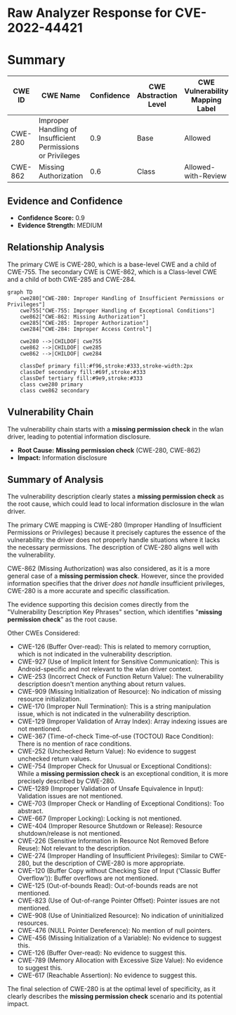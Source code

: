 # Raw Analyzer Response for CVE-2022-44421

# Summary
| CWE ID | CWE Name | Confidence | CWE Abstraction Level | CWE Vulnerability Mapping Label | CWE-Vulnerability Mapping Notes |
|---|---|---|---|---|---|
| CWE-280 | Improper Handling of Insufficient Permissions or Privileges  | 0.9 | Base | Allowed | Primary CWE |
| CWE-862 | Missing Authorization | 0.6 | Class | Allowed-with-Review | Secondary Candidate |

## Evidence and Confidence

*   **Confidence Score:** 0.9
*   **Evidence Strength:** MEDIUM

## Relationship Analysis
The primary CWE is CWE-280, which is a base-level CWE and a child of CWE-755. The secondary CWE is CWE-862, which is a Class-level CWE and a child of both CWE-285 and CWE-284.

```mermaid
graph TD
    cwe280["CWE-280: Improper Handling of Insufficient Permissions or Privileges"]
    cwe755["CWE-755: Improper Handling of Exceptional Conditions"]
    cwe862["CWE-862: Missing Authorization"]
    cwe285["CWE-285: Improper Authorization"]
    cwe284["CWE-284: Improper Access Control"]

    cwe280 -->|CHILDOF| cwe755
    cwe862 -->|CHILDOF| cwe285
    cwe862 -->|CHILDOF| cwe284

    classDef primary fill:#f96,stroke:#333,stroke-width:2px
    classDef secondary fill:#69f,stroke:#333
    classDef tertiary fill:#9e9,stroke:#333
    class cwe280 primary
    class cwe862 secondary
```

## Vulnerability Chain
The vulnerability chain starts with a **missing permission check** in the wlan driver, leading to potential information disclosure.
  - **Root Cause:** **Missing permission check** (CWE-280, CWE-862)
  - **Impact:** Information disclosure

## Summary of Analysis
The vulnerability description clearly states a **missing permission check** as the root cause, which could lead to local information disclosure in the wlan driver.

The primary CWE mapping is CWE-280 (Improper Handling of Insufficient Permissions or Privileges) because it precisely captures the essence of the vulnerability: the driver does not properly handle situations where it lacks the necessary permissions. The description of CWE-280 aligns well with the vulnerability.

CWE-862 (Missing Authorization) was also considered, as it is a more general case of a **missing permission check**. However, since the provided information specifies that the driver *does not handle* insufficient privileges, CWE-280 is a more accurate and specific classification.

The evidence supporting this decision comes directly from the "Vulnerability Description Key Phrases" section, which identifies "**missing permission check**" as the root cause.

Other CWEs Considered:
*   CWE-126 (Buffer Over-read): This is related to memory corruption, which is not indicated in the vulnerability description.
*   CWE-927 (Use of Implicit Intent for Sensitive Communication): This is Android-specific and not relevant to the wlan driver context.
*   CWE-253 (Incorrect Check of Function Return Value): The vulnerability description doesn't mention anything about return values.
*   CWE-909 (Missing Initialization of Resource): No indication of missing resource initialization.
*   CWE-170 (Improper Null Termination): This is a string manipulation issue, which is not indicated in the vulnerability description.
*   CWE-129 (Improper Validation of Array Index): Array indexing issues are not mentioned.
*   CWE-367 (Time-of-check Time-of-use (TOCTOU) Race Condition): There is no mention of race conditions.
*   CWE-252 (Unchecked Return Value): No evidence to suggest unchecked return values.
*   CWE-754 (Improper Check for Unusual or Exceptional Conditions): While a **missing permission check** is an exceptional condition, it is more precisely described by CWE-280.
*   CWE-1289 (Improper Validation of Unsafe Equivalence in Input): Validation issues are not mentioned.
*   CWE-703 (Improper Check or Handling of Exceptional Conditions): Too abstract.
*   CWE-667 (Improper Locking): Locking is not mentioned.
*   CWE-404 (Improper Resource Shutdown or Release): Resource shutdown/release is not mentioned.
*   CWE-226 (Sensitive Information in Resource Not Removed Before Reuse): Not relevant to the description.
*   CWE-274 (Improper Handling of Insufficient Privileges): Similar to CWE-280, but the description of CWE-280 is more appropriate.
*   CWE-120 (Buffer Copy without Checking Size of Input ('Classic Buffer Overflow')): Buffer overflows are not mentioned.
*   CWE-125 (Out-of-bounds Read): Out-of-bounds reads are not mentioned.
*   CWE-823 (Use of Out-of-range Pointer Offset): Pointer issues are not mentioned.
*   CWE-908 (Use of Uninitialized Resource): No indication of uninitialized resources.
*   CWE-476 (NULL Pointer Dereference): No mention of null pointers.
*   CWE-456 (Missing Initialization of a Variable): No evidence to suggest this.
*   CWE-126 (Buffer Over-read): No evidence to suggest this.
*   CWE-789 (Memory Allocation with Excessive Size Value): No evidence to suggest this.
*   CWE-617 (Reachable Assertion): No evidence to suggest this.

The final selection of CWE-280 is at the optimal level of specificity, as it clearly describes the **missing permission check** scenario and its potential impact.